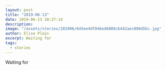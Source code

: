 ```yaml
---
layout: post
title: "2019-06-13"
date: 2019-06-13 10:27:14
description: 
image: "/assets/stories/201906/645ee4df846ed6089cb442aec090d5bc.jpg"
author: Elise Plain
excerpt: Waiting for
tags: 
  - stories
---
```


Waiting for
<p></p>
